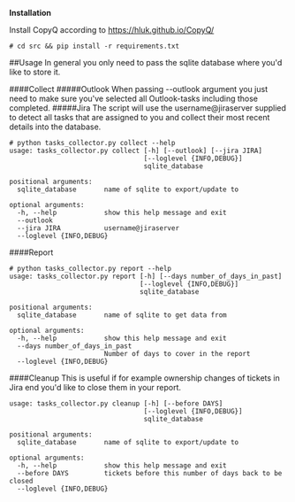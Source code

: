 

**Installation**

Install CopyQ according to https://hluk.github.io/CopyQ/

```
# cd src && pip install -r requirements.txt
```

##Usage
In general you only need to pass the sqlite database where you'd like to store it.

####Collect
#####Outlook
When passing --outlook argument you just need to make sure you've selected all Outlook-tasks including those completed.
#####Jira
The script will use the username@jiraserver supplied to detect all tasks that are assigned to you and collect their most recent details into the database.

```
# python tasks_collector.py collect --help
usage: tasks_collector.py collect [-h] [--outlook] [--jira JIRA]
                                  [--loglevel {INFO,DEBUG}]
                                  sqlite_database

positional arguments:
  sqlite_database       name of sqlite to export/update to

optional arguments:
  -h, --help            show this help message and exit
  --outlook
  --jira JIRA           username@jiraserver
  --loglevel {INFO,DEBUG}
```

####Report
```
# python tasks_collector.py report --help
usage: tasks_collector.py report [-h] [--days number_of_days_in_past]
                                 [--loglevel {INFO,DEBUG}]
                                 sqlite_database

positional arguments:
  sqlite_database       name of sqlite to get data from

optional arguments:
  -h, --help            show this help message and exit
  --days number_of_days_in_past
                        Number of days to cover in the report
  --loglevel {INFO,DEBUG}
```

####Cleanup
This is useful if for example ownership changes of tickets in Jira end you'd like to close them in your report.
```
usage: tasks_collector.py cleanup [-h] [--before DAYS]
                                  [--loglevel {INFO,DEBUG}]
                                  sqlite_database

positional arguments:
  sqlite_database       name of sqlite to export/update to

optional arguments:
  -h, --help            show this help message and exit
  --before DAYS         tickets before this number of days back to be closed
  --loglevel {INFO,DEBUG}

```